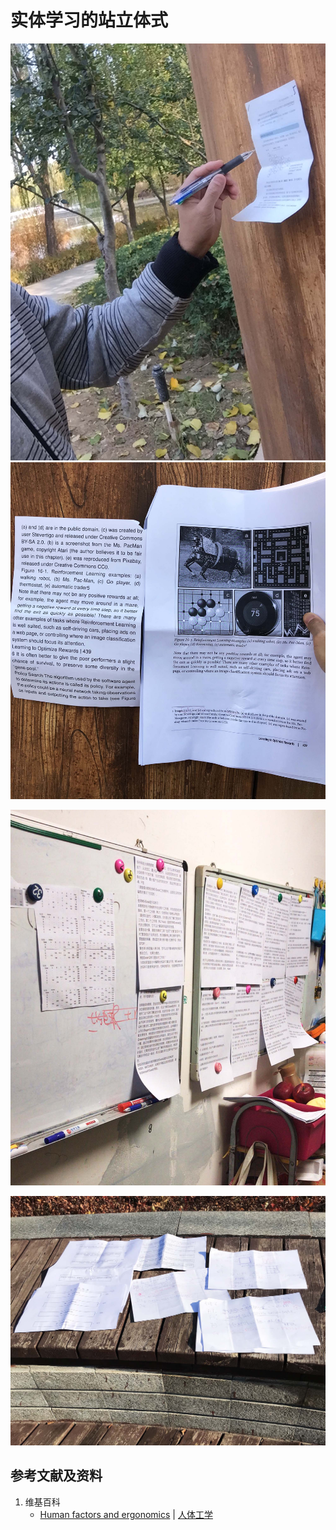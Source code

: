 # 实体学习的站立体式

![](/images/使用实体实验的交互式学习方法/实体学习的站立体式/1a1.jpg)
![](/images/使用实体实验的交互式学习方法/实体学习的站立体式/1a2.jpg)

![](/images/使用实体实验的交互式学习方法/实体学习的站立体式/2a1.jpg)

![](/images/使用实体实验的交互式学习方法/实体学习的站立体式/3a1.jpg)

## 参考文献及资料

1. 维基百科
	- [Human factors and ergonomics](https://en.wikipedia.org/wiki/Human_factors_and_ergonomics) | [人体工学](https://zh.wikipedia.org/wiki/%E4%BA%BA%E5%9B%A0%E5%B7%A5%E7%A8%8B%E5%AD%A6)


